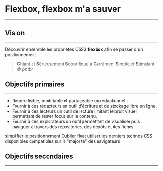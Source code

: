 # Flexbox, flexbox m'a sauver
---------

## Vision
---------

Découvrir ensemble les propriétés CSS3 **flexbox** afin de passer d'un positionnement 

> **C**hiant et **S**érieusement **S**oporifique à **C**arrément **S**imple et **S**timulant 
<cite>© pntbr</cite>


## Objectifs primaires
---------------------

- Rendre lisible, modifiable et partageable un rédactionnel :
- Fournir à des rédacteurs un outil d'écriture et de stockage libre en ligne,
- Fournir à des lecteurs un outil de lecture limitant le bruit visuel permettant de rester focus sur le contenu,
- Fournir à des explorateurs un outil permettant de visualiser puis naviguer à travers des repositories, des dépôts et des fiches.

simplifier le positionnement 
Oublier float
utiliser les derniers technos CSS disponibles compatibles sur la "majorité" des navigateurs

## Objectifs secondaires
----------------------
